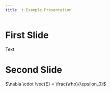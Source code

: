 ```yaml
---
title  : Example Presentation
---
```


# First Slide

Text

# Second Slide

$\nabla \cdot \vec{E} = \frac{\rho}{\epsilon_0}$
